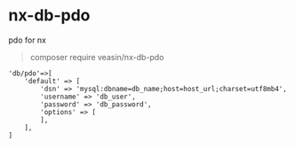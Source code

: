 # nx-db-pdo

pdo for nx


> composer require veasin/nx-db-pdo

```
'db/pdo'=>[
    'default' => [
        'dsn' => 'mysql:dbname=db_name;host=host_url;charset=utf8mb4',
        'username' => 'db_user',
        'password' => 'db_password',
        'options' => [
        ],
    ],
]
```